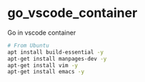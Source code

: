 # go_vscode_container
Go in vscode container

```bash
# From Ubuntu
apt install build-essential -y
apt-get install manpages-dev -y
apt-get install vim -y
apt-get install emacs -y

```